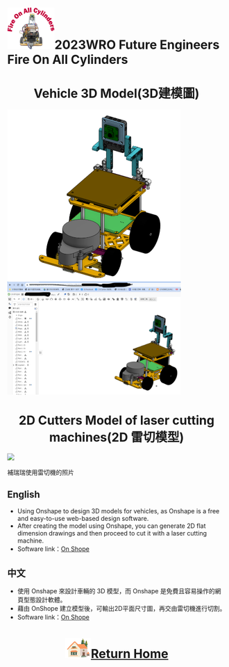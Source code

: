 ![LOGO](../other/img/logo.png)2023WRO Future Engineers Fire On All Cylinders  
====
# <div align="center">Vehicle 3D Model(3D建模圖)</div>

<img src="./img/Vehicle_cad.png" width="400">  <img src="./img/onshpe_3d.png" width="400">
# <div align="center"> 2D Cutters Model of laser cutting machines(2D 雷切模型) </div>
<img src="./img/2D_Cutters.pngg" width="300">

補瑞瑞使用雷切機的照片



## English
- Using Onshape to design 3D models for vehicles, as Onshape is a free and easy-to-use web-based design software.
- After creating the model using Onshape, you can generate 2D flat dimension drawings and then proceed to cut it with a laser cutting machine.
- Software link：[On Shope](https://www.onshape.com/en/) 
## 中文
- 使用 Onshape 來設計車輛的 3D 模型，而 Onshape 是免費且容易操作的網頁型態設計軟體。
- 藉由 OnShope 建立模型後，可輸出2D平面尺寸圖，再交由雷切機進行切割。
- Software link：[On Shope](https://www.onshape.com/en/) 


# <div align="center">![HOME](../other/img/Home.png)[Return Home](../)</div>  

